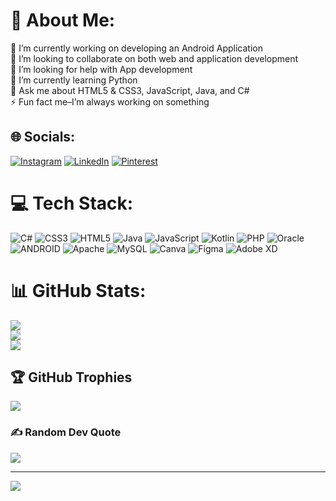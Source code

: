 # 💫 About Me:
🔭 I’m currently working on developing an Android Application<br>👯 I’m looking to collaborate on both web and application development<br>🤝 I’m looking for help with App development<br>🌱 I’m currently learning Python<br>💬 Ask me about HTML5 & CSS3, JavaScript, Java, and C#<br>⚡ Fun fact me–I’m always working on something


## 🌐 Socials:
[![Instagram](https://img.shields.io/badge/Instagram-%23E4405F.svg?logo=Instagram&logoColor=white)](https://instagram.com/https://instagram.com/lucia_kamaphanga) [![LinkedIn](https://img.shields.io/badge/LinkedIn-%230077B5.svg?logo=linkedin&logoColor=white)](https://linkedin.com/in/www.linkedin.com/in/lucia-ncala-72217b228) [![Pinterest](https://img.shields.io/badge/Pinterest-%23E60023.svg?logo=Pinterest&logoColor=white)](https://pinterest.com/https://pin.it/47bgp8N) 

# 💻 Tech Stack:
![C#](https://img.shields.io/badge/c%23-%23239120.svg?style=for-the-badge&logo=c-sharp&logoColor=white) ![CSS3](https://img.shields.io/badge/css3-%231572B6.svg?style=for-the-badge&logo=css3&logoColor=white) ![HTML5](https://img.shields.io/badge/html5-%23E34F26.svg?style=for-the-badge&logo=html5&logoColor=white) ![Java](https://img.shields.io/badge/java-%23ED8B00.svg?style=for-the-badge&logo=java&logoColor=white) ![JavaScript](https://img.shields.io/badge/javascript-%23323330.svg?style=for-the-badge&logo=javascript&logoColor=%23F7DF1E) ![Kotlin](https://img.shields.io/badge/kotlin-%230095D5.svg?style=for-the-badge&logo=kotlin&logoColor=white) ![PHP](https://img.shields.io/badge/php-%23777BB4.svg?style=for-the-badge&logo=php&logoColor=white) ![Oracle](https://img.shields.io/badge/Oracle-F80000?style=for-the-badge&logo=oracle&logoColor=white) ![ANDROID](https://img.shields.io/badge/android-%2320232a.svg?style=for-the-badge&logo=android&logoColor=%a4c639) ![Apache](https://img.shields.io/badge/apache-%23D42029.svg?style=for-the-badge&logo=apache&logoColor=white) ![MySQL](https://img.shields.io/badge/mysql-%2300f.svg?style=for-the-badge&logo=mysql&logoColor=white) ![Canva](https://img.shields.io/badge/Canva-%2300C4CC.svg?style=for-the-badge&logo=Canva&logoColor=white) 	![Figma](https://img.shields.io/badge/figma-%23F24E1E.svg?style=for-the-badge&logo=figma&logoColor=white) ![Adobe XD](https://img.shields.io/badge/Adobe%20XD-470137?style=for-the-badge&logo=Adobe%20XD&logoColor=#FF61F6)
# 📊 GitHub Stats:
![](https://github-readme-stats.vercel.app/api?username=Lucia-Ncala&theme=nightowl&hide_border=true&include_all_commits=false&count_private=false)<br/>
![](https://github-readme-streak-stats.herokuapp.com/?user=Lucia-Ncala&theme=nightowl&hide_border=true)<br/>
![](https://github-readme-stats.vercel.app/api/top-langs/?username=Lucia-Ncala&theme=nightowl&hide_border=true&include_all_commits=false&count_private=false&layout=compact)

## 🏆 GitHub Trophies
![](https://github-profile-trophy.vercel.app/?username=Lucia-Ncala&theme=nord&no-frame=true&no-bg=true&margin-w=4)

### ✍️ Random Dev Quote
![](https://quotes-github-readme.vercel.app/api?type=horizontal&theme=tokyonight)

---
[![](https://visitcount.itsvg.in/api?id=Lucia-Ncala&icon=0&color=0)](https://visitcount.itsvg.in)

<!-- Proudly created with GPRM ( https://gprm.itsvg.in ) -->
